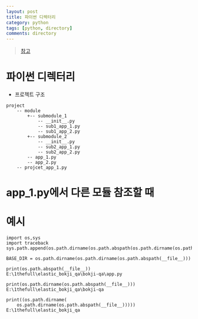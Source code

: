 ```yaml
---
layout: post
title: 파이썬 디렉터리
category: python
tags: [python, directory]
comments: directory
---
```


> [참고](https://brownbears.tistory.com/296)

# 파이썬 디렉터리

- 프로젝트 구조

```
project
    -- module
        +-- submodule_1
            -- __init__.py
            -- sub1_app_1.py
            -- sub1_app_2.py
        +-- submodule_2
            -- __init__.py
            -- sub2_app_1.py
            -- sub2_app_2.py
        -- app_1.py
        -- app_2.py
    -- projcet_app_1.py
```

# app_1.py에서 다른 모듈 참조할 때








# 예시

```
import os,sys
import traceback
sys.path.append(os.path.dirname(os.path.abspath(os.path.dirname(os.path.abspath(__file__)))))

BASE_DIR = os.path.dirname(os.path.dirname(os.path.abspath(__file__)))
```


```console
print(os.path.abspath(__file__))
E:\1thefull\elastic_bokji_qa\bokji-qa\app.py

print(os.path.dirname(os.path.abspath(__file__)))
E:\1thefull\elastic_bokji_qa\bokji-qa

print((os.path.dirname(
    os.path.dirname(os.path.abspath(__file__)))))
E:\1thefull\elastic_bokji_qa
```